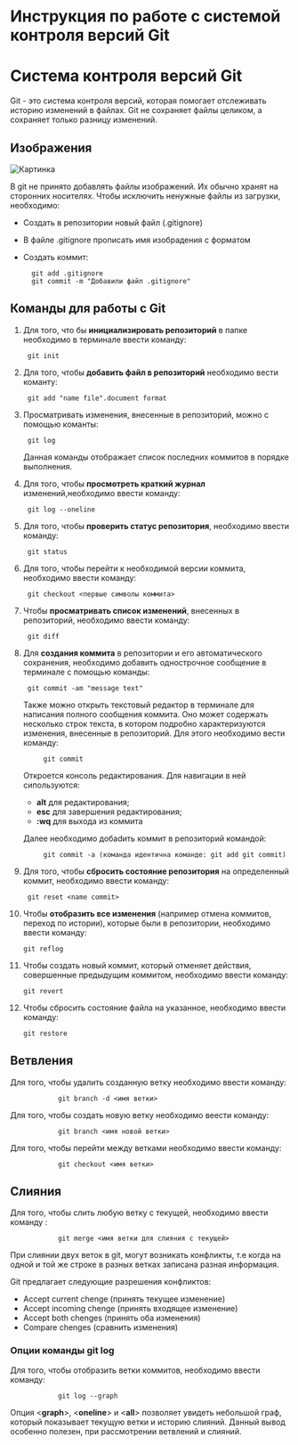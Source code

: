 # Инструкция по работе с системой контроля версий Git #


# Система контроля версий Git #
Git - это система контроля версий, которая помогает отслеживать историю изменений в файлах.
Git не сохраняет файлы целиком, а сохраняет только разницу изменений.

## Изображения

![Картинка](Cat.jpg)


В git не принято добавлять файлы изображений. Их обычно хранят на сторонних носителях.
Чтобы исключить ненужные файлы из загрузки, необходимо:
* Создать в репозитории новый файл (.gitignore)
* В файле .gitignore прописать имя изобрадения с форматом
* Создать коммит: 

        git add .gitignore
        git commit -m "Добавили файл .gitignore"





## Команды для работы с Git ##

1. Для того, что бы **инициализировать репозиторий** в папке необходимо в терминале ввести команду:

        git init

2. Для того, чтобы **добавить файл в репозиторий** необходимо вести команту:

        git add "name file".document format

3. Просматривать изменения, внесенные в репозиторий, можно с помощью команты:

        git log
    Данная команды отображает список последних коммитов в порядке выполнения.

4. Для того, чтобы **просмотреть краткий журнал** изменений,необходимо ввести команду:

        git log --oneline

5. Для того, чтобы **проверить статус репозитория**, необходимо ввести команду:

        git status

6. Для того, чтобы перейти к необходимой версии коммита, необходимо ввести команду:

        git checkout <первые символы коммита>

7. Чтобы **просматривать список изменений**, внесенных в репозиторий, необходимо ввести команду:

        git diff

8. Для **создания коммита** в репозитории и его автоматического сохранения, необходимо добавить однострочное сообщение в терминале с помощью команды:

        git commit -am "message text"
    
    Также можно открыть текстовый редактор в терминале для написания полного сообщения коммита. Оно может содержать несколько строк текста, в котором подробно характеризуются изменения, внесенные в репозиторий. Для этого необходимо вести команду:

            git commit
    
    Откроется консоль редактирования. Для навигации в ней сипользуются:
    * **alt**  для редактирования;
    * **esc**  для завершения редактирования;
    * **:wq**  для выхода из коммита

    Далее необходимо добаdить коммит в репозиторий командой:

            git commit -a (команда идентична команде: git add git commit)

9. Для того, чтобы **сбросить состояние репозитория** на определенный коммит, необходимо ввести команду:

        git reset <name commit>

10. Чтобы **отобразить все изменения** (например отмена коммитов, переход по истории), которые были в репозитории, необходимо ввести команду:

        git reflog

11. Чтобы создать новый коммит, который отменяет действия, совершенные предыдущим коммитом, необходимо ввести команду:

        git revert

12. Чтобы сбросить состояние файла на указанное, необходимо ввести команду:

        git restore

## Ветвления

Для того, чтобы удалить созданную ветку необходимо ввести команду:

                git branch -d <имя ветки>


Для того, чтобы создать новую ветку необходимо веести команду:

                git branch <имя новой ветки>


Для того, чтобы перейти между ветками необходимо ввести команду:

                git checkout <имя ветки>

## Слияния

Для того, чтобы слить любую ветку с текущей, необходимо ввести команду :

                git merge <имя ветки для слияния с текущей>


При слиянии двух веток в git, могут возникать конфликты, т.е когда на одной и той же строке в разных ветках записана разная информация.

 Git предлагает следующие разрешения конфликтов:

 * Accept current chenge (принять текущее изменение)
 * Accept incoming chenge (принять входящее изменение)
 * Accept both chenges (принять оба изменения)
 * Compare chenges (сравнить изменения)

### Опции команды git log

 Для того, чтобы отобразить ветки коммитов, необходимо ввести команду: 

                git log --graph

Опция \<**graph**>, \<**oneline**> и \<**all**> позволяет увидеть небольшой граф, который показывает текущую ветки и историю слияний. Данный вывод особенно полезен, при рассмотрении ветвлений и слияний.







    



